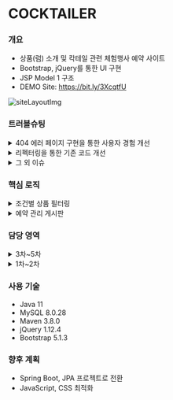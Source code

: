 # COCKTAILER
### 개요
* 상품(럼) 소개 및 칵테일 관련 체험행사 예약 사이트
* Bootstrap, jQuery를 통한 UI 구현
* JSP Model 1 구조
* DEMO Site: https://bit.ly/3XcqtfU

![siteLayoutImg](https://user-images.githubusercontent.com/85478918/151158178-5acbafdd-9165-4595-b6fd-41322eb7631a.png)

### 트러블슈팅

<details>
<summary>404 에러 페이지 구현을 통한 사용자 경험 개선</summary>
<div markdown="1">

* 이슈: 존재하지 않는 페이지 요청 시 에러 메시지만 출력하여 사용자가 어떻게 해야 할지 알 수 없음
* 원인: 상황에 맞는 예외 처리 로직 부재
* 해결 과정
  * 남궁성 님의 스프링의 정석 강의를 참고하여 web.xml에서 HttpStatus 별로 에러 페이지 설정 가능 확인
  * 에러 상황에 대한 설명과 정상 페이지로 가는 안내를 사이트 분위기에 맞게 제공할 수 있도록 구현
* 결과: 에러 상황 후 다음 행동에 대한 안내를 통해 피드백을 받거나 사이트 체류 유도

</div>
</details>

<details>
<summary>리펙터링을 통한 기존 코드 개선</summary>
<div markdown="1">

* 계기: 클린 코드 독서 스터디 중에 2장 의미 있는 이름, 3장 함수 부분을 읽으며 프로젝트 코드 반성
* 원인: 다른 사람이 봐도 이해하기 쉽게 충분한 정보를 제공하지 못한 코드 작성
* 적용 과정
  * 주석 대신 어떤 일을 하는지 함수 이름으로 표현하도록 수정
  * 1개의 함수는 1가지 기능만 하도록 정의, 중복된 로직을 함수로 추출하여 호출
* 결과: 코드 가독성 향상 및 12라인 축소

</div>
</details>

<details>
<summary>그 외 이슈</summary>
<div markdown="1">

Notion 저장소: https://bit.ly/46j0MhQ

</div>
</details>

### 핵심 로직

<details>
<summary>조건별 상품 필터링</summary>
<div markdown="1">
  <img src="https://user-images.githubusercontent.com/85478918/154827446-14fdfecf-bd54-488c-8d38-eda1e770a6f6.gif" style="width:400px"/>

* 뷰 페이지(sub1.jsp): https://bit.ly/46mUvC3
* 필터링 로직(sub1.js): https://bit.ly/3pbZ2GJ

</div>
</details>

<details>
<summary>예약 관리 게시판</summary>
<div markdown="1">

<img src="https://user-images.githubusercontent.com/85478918/154832049-183a8cd5-b0cc-4f21-a2a9-60910f9e991a.gif" style="width:400px"/>

* 관리자 비밀번호(P@ssw0rd) 입력 시 조회/수정 가능  
* 뷰 페이지(list.jsp): https://bit.ly/3pk5fQQ
* DB 접근 로직(BoardMgr.java): https://bit.ly/3CGm9wa

</div>
</details>

### 담당 영역

<details>
<summary>3차~5차</summary>
<div markdown="1">

* 팀원 진로변경(백엔드→프론트엔드)에 따른 1인 프로젝트로 전환
* 기존 코드 최적화 및 AWS 배포
  * 5차(2022/11/25 ~ 2022/11/30) : 기존 코드 최적화, AWS를 통한 배포 (현재)
  * 4차(2022/01/20 ~ 2022/02/20) : 기존 코드 최적화, heroku를 통한 배포 [🔍](https://github.com/a11chan/cocktailer_0.3)
  * 3차(2022/01/10 ~ 2022/01/23) : HTML 기반 프로젝트를 JSP로 변환 및 게시판 구현 [🔍](https://github.com/a11chan/cocktailer_0.2)

</div>
</details>

<details>
<summary>1차~2차</summary>
<div markdown="1">

* 디자인 통일성 준수를 위한 UI 색상 가이드 제안 및 적용
* 본인 포함 총 4인 진행
  * 2차(2021/09/19 ~ 2021/09/29) : 다른 서브페이지(sub2.html, sub3.html) 통합 [🔍](https://github.com/a11chan/cocktailer_0.1)
  * 1차(2021/09/16 ~ 2021/09/30) : 정적 페이지(sub1.html) 1차 완성 및 구현 [🔍](https://github.com/a11chan/cocktailer_0)
  
</div>
</details>

### 사용 기술
* Java 11
* MySQL 8.0.28
* Maven 3.8.0
* jQuery 1.12.4
* Bootstrap 5.1.3

### 향후 계획
* Spring Boot, JPA 프로젝트로 전환  
* JavaScript, CSS 최적화
